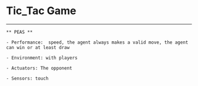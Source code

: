 # Tic_Tac Game 
---------------
```
** PEAS **

- Performance:  speed, the agent always makes a valid move, the agent can win or at least draw

- Environment: with players

- Actuators: The opponent

- Sensors: touch

```
